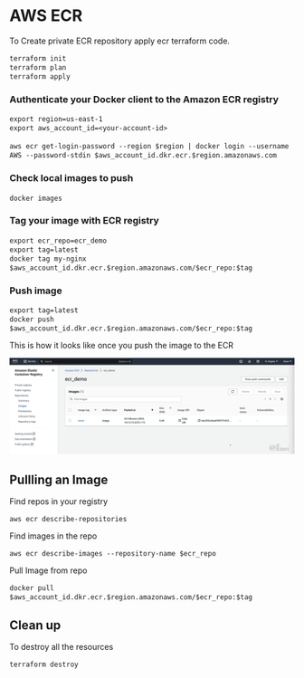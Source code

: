# AWS ECR

To Create private ECR repository apply ecr terraform code.
```
terraform init
terraform plan
terraform apply
```

### Authenticate your Docker client to the Amazon ECR registry

```
export region=us-east-1
export aws_account_id=<your-account-id>

aws ecr get-login-password --region $region | docker login --username AWS --password-stdin $aws_account_id.dkr.ecr.$region.amazonaws.com
```

### Check local images to push
```
docker images
```

### Tag your image with ECR registry
```
export ecr_repo=ecr_demo
export tag=latest
docker tag my-nginx $aws_account_id.dkr.ecr.$region.amazonaws.com/$ecr_repo:$tag
```

### Push image
```
export tag=latest
docker push $aws_account_id.dkr.ecr.$region.amazonaws.com/$ecr_repo:$tag
```

This is how it looks like once you push the image to the ECR

![Alt text](/ECR/img/ecr_pushed.png?raw=true "Imaged Pushed")


## Pullling an Image

Find repos in your registry
```
aws ecr describe-repositories
```

Find images in the repo
```
aws ecr describe-images --repository-name $ecr_repo
```

Pull Image from repo
```
docker pull $aws_account_id.dkr.ecr.$region.amazonaws.com/$ecr_repo:$tag
```


## Clean up

To destroy all the resources
```
terraform destroy
```
